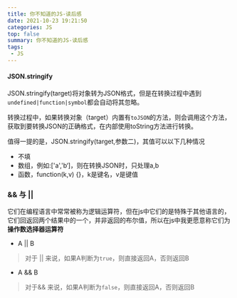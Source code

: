 ```yaml
---
title: 你不知道的JS-读后感
date: 2021-10-23 19:21:50
categories: JS
top: false
summary: 你不知道的JS-读后感
tags: 
 - JS
---
```


#### JSON.stringify

JSON.stringify(target)将对象转为JSON格式，但是在转换过程中遇到`undefined|function|symbol`都会自动将其忽略。

转换过程中，如果转换对象（target）内置有`toJSON`的方法，则会调用这个方法，获取到要转换JSON的正确格式，在内部使用toString方法进行转换。

值得一提的是，JSON.stringify(target,参数二)，其值可以以下几种情况

* 不填
* 数组，例如:['a','b‘]，则在转换JSON时，只处理a,b
* 函数，function(k,v) {}，k是键名，v是键值

### && 与 || 

它们在编程语言中常常被称为逻辑运算符，但在js中它们的是特殊于其他语言的，它们回返回两个结果中的一个，并非返回的布尔值，所以在js中我更愿意称它们为**操作数选择器运算符**

* A || B

> 对于 || 来说，如果A判断为`true`，则直接返回A，否则返回B

* A && B 

> 对于&& 来说，如果A判断为`false`，则直接返回A，否则返回B
